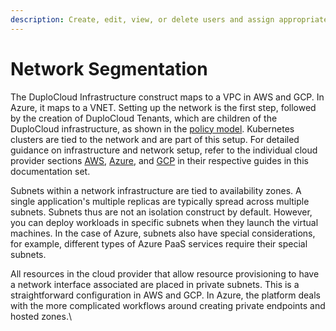 ```yaml
---
description: Create, edit, view, or delete users and assign appropriate roles
---
```


# Network Segmentation



The DuploCloud Infrastructure construct maps to a VPC in AWS and GCP. In Azure, it maps to a VNET. Setting up the network is the first step, followed by the creation of DuploCloud Tenants, which are children of the DuploCloud infrastructure, as shown in the [policy model](../../welcome-to-duplocloud/application-focussed-interface/). Kubernetes clusters are tied to the network and are part of this setup. For detailed guidance on infrastructure and network setup, refer to the individual cloud provider sections [AWS](../../overview/use-cases/disaster-recovery/), [Azure](../../overview-2/use-cases/infrastructure-and-plan/), and [GCP](../../overview-1/use-cases/disaster-recovery/) in their respective guides in this documentation set.&#x20;

Subnets within a network infrastructure are tied to availability zones. A single application's multiple replicas are typically spread across multiple subnets. Subnets thus are not an isolation construct by default. However, you can deploy workloads in specific subnets when they launch the virtual machines. In the case of Azure, subnets also have special considerations, for example, different types of Azure PaaS services require their special subnets.

All resources in the cloud provider that allow resource provisioning to have a network interface associated are placed in private subnets. This is a straightforward configuration in AWS and GCP. In Azure, the platform deals with the more complicated workflows around creating private endpoints and hosted zones.\
